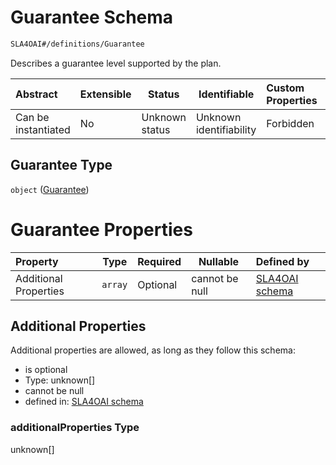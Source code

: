 # Guarantee Schema

```txt
SLA4OAI#/definitions/Guarantee
```

Describes a guarantee level supported by the plan.


| Abstract            | Extensible | Status         | Identifiable            | Custom Properties | Additional Properties | Access Restrictions | Defined In                                                                       |
| :------------------ | ---------- | -------------- | ----------------------- | :---------------- | --------------------- | ------------------- | -------------------------------------------------------------------------------- |
| Can be instantiated | No         | Unknown status | Unknown identifiability | Forbidden         | Allowed               | none                | [SLA4OAI.schema.json\*](../SLA4OAI.schema.json "open original schema") |

## Guarantee Type

`object` ([Guarantee](sla4oai-definitions-guarantee.md))

# Guarantee Properties

| Property              | Type    | Required | Nullable       | Defined by                                                                                                                       |
| :-------------------- | ------- | -------- | -------------- | :------------------------------------------------------------------------------------------------------------------------------- |
| Additional Properties | `array` | Optional | cannot be null | [SLA4OAI schema](sla4oai-definitions-guarantee-additionalproperties.md "SLA4OAI#/definitions/Guarantee/additionalProperties") |

## Additional Properties

Additional properties are allowed, as long as they follow this schema:




-   is optional
-   Type: unknown\[]
-   cannot be null
-   defined in: [SLA4OAI schema](sla4oai-definitions-guarantee-additionalproperties.md "SLA4OAI#/definitions/Guarantee/additionalProperties")

### additionalProperties Type

unknown\[]

